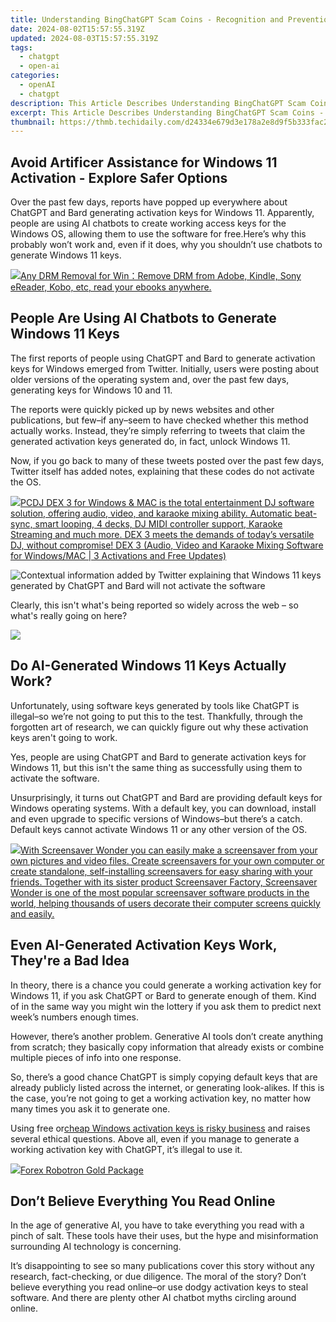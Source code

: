 ```yaml
---
title: Understanding BingChatGPT Scam Coins - Recognition and Prevention Tips for Safe Trading
date: 2024-08-02T15:57:55.319Z
updated: 2024-08-03T15:57:55.319Z
tags:
  - chatgpt
  - open-ai
categories:
  - openAI
  - chatgpt
description: This Article Describes Understanding BingChatGPT Scam Coins - Recognition and Prevention Tips for Safe Trading
excerpt: This Article Describes Understanding BingChatGPT Scam Coins - Recognition and Prevention Tips for Safe Trading
thumbnail: https://thmb.techidaily.com/d24334e679d3e178a2e8d9f5b333fac2b20b9134a044e30e2240a2331d8bec84.jpg
---
```


## Avoid Artificer Assistance for Windows 11 Activation - Explore Safer Options

 Over the past few days, reports have popped up everywhere about ChatGPT and Bard generating activation keys for Windows 11\. Apparently, people are using AI chatbots to create working access keys for the Windows OS, allowing them to use the software for free.Here’s why this probably won’t work and, even if it does, why you shouldn’t use chatbots to generate Windows 11 keys.

<!-- affiliate ads begin -->
<a href="https://secure.2checkout.com/order/checkout.php?PRODS=4600113&QTY=1&AFFILIATE=108875&CART=1"><img src="https://www.epubor.com/images/drm-removal-feature2.png" border="0">Any DRM Removal for Win：Remove DRM from Adobe, Kindle, Sony eReader, Kobo, etc, read your ebooks anywhere.</a>
<!-- affiliate ads end -->
## People Are Using AI Chatbots to Generate Windows 11 Keys

 The first reports of people using ChatGPT and Bard to generate activation keys for Windows emerged from Twitter. Initially, users were posting about older versions of the operating system and, over the past few days, generating keys for Windows 10 and 11.

 The reports were quickly picked up by news websites and other publications, but few–if any–seem to have checked whether this method actually works. Instead, they’re simply referring to tweets that claim the generated activation keys generated do, in fact, unlock Windows 11.

 Now, if you go back to many of these tweets posted over the past few days, Twitter itself has added notes, explaining that these codes do not activate the OS.

<!-- affiliate ads begin -->
<a href="https://shop.pcdj.com/order/checkout.php?PRODS=4698824&QTY=1&AFFILIATE=108875&CART=1"> <img src="https://secure.avangate.com/images/merchant/47f4b6321e9fd8e8f7326a6adc1a7c1e/products/dex3pro-screenshot-homepage.png" border="0">PCDJ DEX 3 for Windows & MAC is the total entertainment DJ software solution, offering audio, video, and karaoke mixing ability. Automatic beat-sync, smart looping, 4 decks, DJ MIDI controller support, Karaoke Streaming and much more. 
DEX 3 meets the demands of today’s versatile DJ, without compromise! 
DEX 3 (Audio, Video and Karaoke Mixing Software for Windows/MAC | 3 Activations and Free Updates)</a>
<!-- affiliate ads end -->
![Contextual information added by Twitter explaining that Windows 11 keys generated by ChatGPT and Bard will not activate the software](https://static1.makeuseofimages.com/wordpress/wp-content/uploads/2023/06/twitter-contextual-information-chatgpt-windows-activation-codes.jpg)

 Clearly, this isn't what's being reported so widely across the web – so what's really going on here?

<!-- affiliate ads begin -->
<a href="https://secure.2checkout.com/order/checkout.php?PRODS=3851655&QTY=1&AFFILIATE=108875&CART=1"><img src="http://www.aiseesoft.com/avangate/30p/banner.jpg" border="0"></a>
<!-- affiliate ads end -->
## Do AI-Generated Windows 11 Keys Actually Work?

 Unfortunately, using software keys generated by tools like ChatGPT is illegal–so we’re not going to put this to the test. Thankfully, through the forgotten art of research, we can quickly figure out why these activation keys aren't going to work.

 Yes, people are using ChatGPT and Bard to generate activation keys for Windows 11, but this isn't the same thing as successfully using them to activate the software.

 Unsurprisingly, it turns out ChatGPT and Bard are providing default keys for Windows operating systems. With a default key, you can download, install and even upgrade to specific versions of Windows–but there’s a catch. Default keys cannot activate Windows 11 or any other version of the OS.

<!-- affiliate ads begin -->
<a href="https://secure.2checkout.com/order/checkout.php?PRODS=195080&QTY=1&AFFILIATE=108875&CART=1"><img src="https://www.blumentals.net/scrwonder/images/screensaver-software.png" border="0">With Screensaver Wonder you can easily make a screensaver from your own pictures and video files. Create screensavers for your own computer or create standalone, self-installing screensavers for easy sharing with your friends. Together with its sister product Screensaver Factory, Screensaver Wonder is one of the most popular screensaver software products in the world, helping thousands of users decorate their computer screens quickly and easily.</a>
<!-- affiliate ads end -->
## Even AI-Generated Activation Keys Work, They're a Bad Idea

 In theory, there is a chance you could generate a working activation key for Windows 11, if you ask ChatGPT or Bard to generate enough of them. Kind of in the same way you might win the lottery if you ask them to predict next week’s numbers enough times.

 However, there’s another problem. Generative AI tools don’t create anything from scratch; they basically copy information that already exists or combine multiple pieces of info into one response.

 So, there’s a good chance ChatGPT is simply copying default keys that are already publicly listed across the internet, or generating look-alikes. If this is the case, you’re not going to get a working activation key, no matter how many times you ask it to generate one.

 Using free or[cheap Windows activation keys is risky business](https://www.makeuseof.com/risks-using-cheap-windows-activation-keys/) and raises several ethical questions. Above all, even if you manage to generate a working activation key with ChatGPT, it’s illegal to use it.

<!-- affiliate ads begin -->
<a href="https://secure.2checkout.com/order/checkout.php?PRODS=4727541&QTY=1&AFFILIATE=108875&CART=1"><img src="https://secure.avangate.com/images/merchant/5f4f7141b65a730b4efb0e0d51f63e94/products/copy_copy_forexrobotronbox.gif" border="0">Forex Robotron Gold Package</a>
<!-- affiliate ads end -->
## Don’t Believe Everything You Read Online

 In the age of generative AI, you have to take everything you read with a pinch of salt. These tools have their uses, but the hype and misinformation surrounding AI technology is concerning.

 It’s disappointing to see so many publications cover this story without any research, fact-checking, or due diligence. The moral of the story? Don’t believe everything you read online–or use dodgy activation keys to steal software. And there are plenty other AI chatbot myths circling around online.


<ins class="adsbygoogle"
     style="display:block"
     data-ad-format="autorelaxed"
     data-ad-client="ca-pub-7571918770474297"
     data-ad-slot="1223367746"></ins>



<ins class="adsbygoogle"
     style="display:block"
     data-ad-client="ca-pub-7571918770474297"
     data-ad-slot="8358498916"
     data-ad-format="auto"
     data-full-width-responsive="true"></ins>
